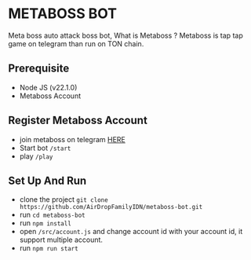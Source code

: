 # METABOSS BOT

Meta boss auto attack boss bot, What is Metaboss ? Metaboss is tap tap game on telegram than run on TON chain.

## Prerequisite

- Node JS (v22.1.0)
- Metaboss Account

## Register Metaboss Account

- join metaboss on telegram [HERE](https://t.me/metaboss_2024_bot?start=ref_5703822759)
- Start bot `/start`
- play `/play`

## Set Up And Run

- clone the project ```git clone https://github.com/AirDropFamilyIDN/metaboss-bot.git```
- run ```cd metaboss-bot```
- run `npm install`
- open `/src/account.js` and change account id with your account id, it support multiple account.
- run `npm run start`
